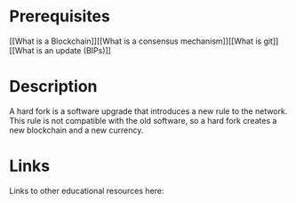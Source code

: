 # Prerequisites
[[What is a Blockchain]][[What is a consensus mechanism]][[What is git]][[What is an update (BIPs)]]

# Description
  
A hard fork is a software upgrade that introduces a new rule to the network. This rule is not compatible with the old software, so a hard fork creates a new blockchain and a new currency.

# Links
Links to other educational resources here: